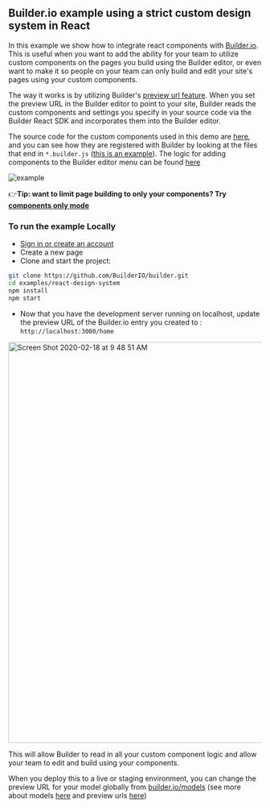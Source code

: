 ## Builder.io example using a strict custom design system in React

In this example we show how to integrate react components with [Builder.io](https://builder.io). This is useful when you want to add the ability for your team to utilize custom components on the pages you build using the Builder editor, or even want to make it so people on your team can only build and edit your site's pages using your custom components. 

The way it works is by utilizing Builder's [preview url feature](https://builder.io/c/docs/guides/preview-url). When you set the preview URL in the Builder editor to point to your site, Builder reads the custom components and settings you specify in your source code via the Builder React SDK and incorporates them into the Builder editor. 

The source code for the custom components used in this demo are [here](src/components), and you can see how they are registered with Builder by looking at the files that end in `*.builder.js` ([this is an example](https://github.com/BuilderIO/builder/blob/master/examples/react-design-system/src/components/ProductsList/ProductsList.builder.js)). The logic for adding components to the Builder editor menu can be found [here](https://github.com/BuilderIO/builder/blob/master/examples/react-design-system/src/builder-settings.js)

<img src="https://imgur.com/PJW3b4S.gif" alt="example" />

👉**Tip: want to limit page building to only your components? Try [components only mode](https://builder.io/c/docs/guides/components-only-mode)**

### To run the example Locally

- [Sign in or create an account](https://builder.io)
- Create a new page
- Clone and start the project:

```bash
git clone https://github.com/BuilderIO/builder.git
cd examples/react-design-system
npm install
npm start
```

- Now that you have the development server running on localhost, update the preview URL of the Builder.io entry you created to : `http://localhost:3000/home`

<img width="796" alt="Screen Shot 2020-02-18 at 9 48 51 AM" src="https://user-images.githubusercontent.com/5093430/74763082-f5457100-5233-11ea-870b-a1b17c7f99fe.png">

This will allow Builder to read in all your custom component logic and allow your team to edit and build using your components.

When you deploy this to a live or staging environment, you can change the preview URL for your model globally from [builder.io/models](https://builder.io/models) (see more about models [here](https://builder.io/c/docs/guides/getting-started-with-models) and preview urls [here](https://builder.io/c/docs/guides/preview-url))
